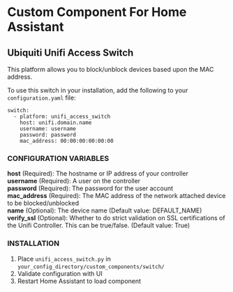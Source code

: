 # Custom Component For Home Assistant
## Ubiquiti Unifi Access Switch

This platform allows you to block/unblock devices based upon the MAC address.

To use this switch in your installation, add the following to your `configuration.yaml` file:

```
switch:
  - platform: unifi_access_switch
    host: unifi.domain.name
    username: username
    password: password
    mac_address: 00:00:00:00:00:00
```

### CONFIGURATION VARIABLES
**host** (Required): The hostname or IP address of your controller<br />
**username** (Required): A user on the controller<br />
**password** (Required): The password for the user account<br />
**mac_address** (Required): The MAC address of the network attached device to be blocked/unblocked<br />
**name** (Optional): The device name (Default value: DEFAULT_NAME)<br />
**verify_ssl** (Optional): Whether to do strict validation on SSL certifications of the Unifi Controller.  This can be true/false. (Default value: True)<br />

### INSTALLATION
1. Place `unifi_access_switch.py` in `your_config_directory/custom_components/switch/`<br />
2. Validate configuration with UI<br />
3. Restart Home Assistant to load component<br />
